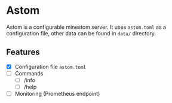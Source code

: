 # Astom

Astom is a configurable minestom server. It uses `astom.toml` as a configuration file, other data can be found in `data/` directory.

## Features

- [x] Configuration file `astom.toml`
- [ ] Commands
  - [ ] /info
  - [ ] /help
- [ ] Monitoring (Prometheus endpoint)
